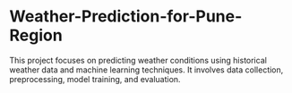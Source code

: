 # Weather-Prediction-for-Pune-Region
This project focuses on predicting weather conditions using historical weather data and machine learning techniques. It involves data collection, preprocessing, model training, and evaluation.
